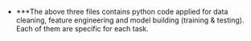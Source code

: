 * ***The above three files contains python code applied for data cleaning, feature engineering and model building (training & testing). Each of them are specific for each task.
